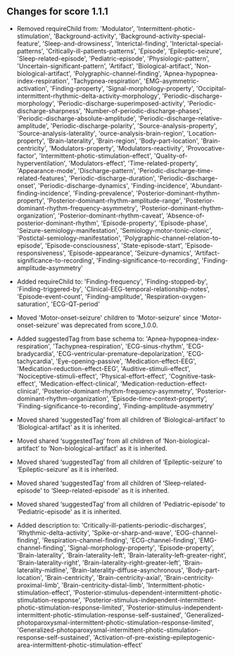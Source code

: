 ## Changes for score 1.1.1

* Removed requireChild from: 'Modulator', 'Intermittent-photic-stimulation', 'Background-activity', 'Background-activity-special-feature', 'Sleep-and-drowsiness', 'Interictal-finding', 'Interictal-special-patterns', 'Critically-ill-patients-patterns', 'Episode', 'Epileptic-seizure', 'Sleep-related-episode', 'Pediatric-episode', 'Physiologic-pattern', 'Uncertain-significant-pattern', 'Artifact', 'Biological-artifact', 'Non-biological-artifact', 'Polygraphic-channel-finding', 'Apnea-hypopnea-index-respiration', 'Tachypnea-respiration', 'EMG-asymmetric-activation', 'Finding-property', 'Signal-morphology-property', 'Occipital-intermittent-rhythmic-delta-activity-morphology', 'Periodic-discharge-morphology', 'Periodic-discharge-superimposed-activity', 'Periodic-discharge-sharpness', 'Number-of-periodic-discharge-phases', 'Periodic-discharge-absolute-amplitude', 'Periodic-discharge-relative-amplitude', 'Periodic-discharge-polarity', 'Source-analysis-property', 'Source-analysis-laterality', 'ource-analysis-brain-region', 'Location-property', 'Brain-laterality', 'Brain-region', 'Body-part-location', 'Brain-centricity', 'Modulators-property', 'Modulators-reactivity', 'Provocative-factor', 'Intermittent-photic-stimulation-effect', 'Quality-of-hyperventilation', 'Modulators-effect', 'Time-related-property', 'Appearance-mode', 'Discharge-pattern', 'Periodic-discharge-time-related-features', 'Periodic-discharge-duration', 'Periodic-discharge-onset', 'Periodic-discharge-dynamics', 'Finding-incidence', 'Abundant-finding-incidence', 'Finding-prevalence', 'Posterior-dominant-rhythm-property', 'Posterior-dominant-rhythm-amplitude-range', 'Posterior-dominant-rhythm-frequency-asymmetry', 'Posterior-dominant-rhythm-organization', 'Posterior-dominant-rhythm-caveat', 'Absence-of-posterior-dominant-rhythm', 'Episode-property', 'Episode-phase', 'Seizure-semiology-manifestation', 'Semiology-motor-tonic-clonic', 'Postictal-semiology-manifestation', 'Polygraphic-channel-relation-to-episode', 'Episode-consciousness', 'State-episode-start', 'Episode-responsiveness', 'Episode-appearance', 'Seizure-dynamics', 'Artifact-significance-to-recording', 'Finding-significance-to-recording', 'Finding-amplitude-asymmetry'

* Added requireChild to: 'Finding-frequency', 'Finding-stopped-by', 'Finding-triggered-by', 'Clinical-EEG-temporal-relationship-notes', 'Episode-event-count', 'Finding-amplitude', 'Respiration-oxygen-saturation', 'ECG-QT-period'

* Moved 'Motor-onset-seizure' children to 'Motor-seizure' since 'Motor-onset-seizure' was deprecated from score_1.0.0.

* Added suggestedTag from base schema to: 'Apnea-hypopnea-index-respiration', 'Tachypnea-respiration', 'ECG-sinus-rhythm', 'ECG-bradycardia', 'ECG-ventricular-premature-depolarization', 'ECG-tachycardia', 'Eye-opening-passive', 'Medication-effect-EEG', 'Medication-reduction-effect-EEG', 'Auditive-stimuli-effect', 'Nociceptive-stimuli-effect', 'Physical-effort-effect', 'Cognitive-task-effect', 'Medication-effect-clinical', 'Medication-reduction-effect-clinical', 'Posterior-dominant-rhythm-frequency-asymmetry', 'Posterior-dominant-rhythm-organization', 'Episode-time-context-property', 'Finding-significance-to-recording', 'Finding-amplitude-asymmetry'

* Moved shared ‘suggestedTag’ from all children of ‘Biological-artifact’ to ‘Biological-artifact’ as it is inherited.
* Moved shared ‘suggestedTag’ from all children of ‘Non-biological-artifact’ to ‘Non-biological-artifact' as it is inherited.
* Moved shared ‘suggestedTag’ from all children of ‘Epileptic-seizure’ to ‘Epileptic-seizure’ as it is inherited.
* Moved shared ‘suggestedTag’ from all children of ‘Sleep-related-episode' to ‘Sleep-related-episode' as it is inherited.
* Moved shared ‘suggestedTag’ from all children of ‘Pediatric-episode' to ‘Pediatric-episode' as it is inherited.

* Added description to: 'Critically-ill-patients-periodic-discharges', 'Rhythmic-delta-activity', 'Spike-or-sharp-and-wave', 'EOG-channel-finding', 'Respiration-channel-finding', 'ECG-channel-finding', 'EMG-channel-finding', 'Signal-morphology-property', 'Episode-property', 'Brain-laterality', 'Brain-laterality-left', 'Brain-laterality-left-greater-right', 'Brain-laterality-right', 'Brain-laterality-right-greater-left', 'Brain-laterality-midline', 'Brain-laterality-diffuse-asynchronous', 'Body-part-location', 'Brain-centricity', 'Brain-centricity-axial', 'Brain-centricity-proximal-limb', 'Brain-centricity-distal-limb', 'Intermittent-photic-stimulation-effect', 'Posterior-stimulus-dependent-intermittent-photic-stimulation-response', 'Posterior-stimulus-independent-intermittent-photic-stimulation-response-limited', 'Posterior-stimulus-independent-intermittent-photic-stimulation-response-self-sustained', 'Generalized-photoparoxysmal-intermittent-photic-stimulation-response-limited', 'Generalized-photoparoxysmal-intermittent-photic-stimulation-response-self-sustained', 'Activation-of-pre-existing-epileptogenic-area-intermittent-photic-stimulation-effect'